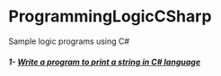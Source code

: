 # ProgrammingLogicCSharp
Sample logic programs using C#

##### 1- [Write a program to print a string in C# language](/1-PrintingString)

